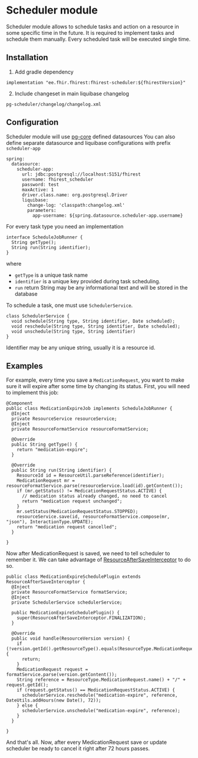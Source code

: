 # Scheduler module
Scheduler module allows to schedule tasks and action on a resource in some specific time in the future.
It is required to implement tasks and schedule them manually.
Every scheduled task will be executed single time.


## Installation
1. Add gradle dependency
```
implementation "ee.fhir.fhirest:fhirest-scheduler:${fhirestVersion}"
```
2. Include changeset in main liquibase changelog
```
pg-scheduler/changelog/changelog.xml
```

## Configuration
Scheduler module will use [pg-core](../pg-core) defined datasources 
You can also define separate datasource and liquibase configurations with prefix `scheduler-app`
```
spring:
  datasource:
    scheduler-app:
      url: jdbc:postgresql://localhost:5151/fhirest
      username: fhirest_scheduler
      password: test
      maxActive: 1
      driver.class.name: org.postgresql.Driver
      liquibase:
        change-log: 'classpath:changelog.xml'
        parameters:
          app-username: ${spring.datasource.scheduler-app.username}
```

For every task type you need an implementation
```
interface ScheduleJobRunner {
  String getType();
  String run(String identifier);
}
```
where
* `getType` is a unique task name
* `identifier` is a unique key provided during task scheduling.
* `run` return String may be any informational text and will be stored in the database


To schedule a task, one must use `SchedulerService`.
```
class SchedulerService {
  void schedule(String type, String identifier, Date scheduled);
  void reschedule(String type, String identifier, Date scheduled);
  void unschedule(String type, String identifier)
}
```
Identifier may be any unique string, usually it is a resource id.  


## Examples
For example, every time you save a `MedicationRequest`, you want to make sure it will expire after some time by changing its status.
First, you will need to implement this job:
```
@Component
public class MedicationExpireJob implements ScheduleJobRunner {
  @Inject
  private ResourceService resourceService;
  @Inject
  private ResourceFormatService resourceFormatService;

  @Override
  public String getType() {
    return "medication-expire";
  }

  @Override
  public String run(String identifier) {
    ResourceId id = ResourceUtil.parseReference(identifier);
    MedicationRequest mr = resourceFormatService.parse(resourceService.load(id).getContent());
    if (mr.getStatus() != MedicationRequestStatus.ACTIVE) {
      // medication status already changed, no need to cancel
      return "medication request unchanged";
    }
    mr.setStatus(MedicationRequestStatus.STOPPED);
    resourceService.save(id, resourceFormatService.compose(mr, "json"), InteractionType.UPDATE);
    return "medication request cancelled";
  }

}
```
Now after MedicationRequest is saved, we need to tell scheduler to remember it. We can take advantage of [ResourceAfterSaveInterceptor](/todo/link) to do so.
```
public class MedicationExpireSchedulePlugin extends ResourceAfterSaveInterceptor {
  @Inject
  private ResourceFormatService formatService;
  @Inject
  private SchedulerService schedulerService;

  public MedicationExpireSchedulePlugin() {
    super(ResourceAfterSaveInterceptor.FINALIZATION);
  }

  @Override
  public void handle(ResourceVersion version) {
    if (!version.getId().getResourceType().equals(ResourceType.MedicationRequest.name())) {
      return;
    }
    MedicationRequest request = formatService.parse(version.getContent());
    String reference = ResourceType.MedicationRequest.name() + "/" + request.getId();
    if (request.getStatus() == MedicationRequestStatus.ACTIVE) {
      schedulerService.reschedule("medication-expire", reference, DateUtils.addHours(new Date(), 72));
    } else {
      schedulerService.unschedule("medication-expire", reference);
    }
  }

}
```
And that's all. Now, after every MedicationRequest save or update scheduler be ready to cancel it right after 72 hours passes.

